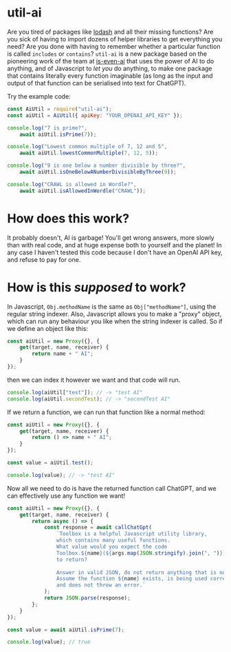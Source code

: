 # util-ai

Are you tired of packages like [lodash](https://lodash.com/) and all their missing functions? Are you sick of having to import dozens of helper libraries to get everything you need? Are you done with having to remember whether a particular function is called `includes` or `contains`? `util-ai` is a new package based on the pioneering work of the team at [is-even-ai](https://github.com/Calvin-LL/is-even-ai) that uses the power of AI to do anything, and of Javascript to _let you_ do anything, to make one package that contains literally every function imaginable (as long as the input and output of that function can be serialised into text for ChatGPT).

Try the example code:

```js
const AiUtil = require("util-ai");
const aiUtil = AiUtil({ apiKey: "YOUR_OPENAI_API_KEY" });

console.log("7 is prime?",
    await aiUtil.isPrime(7));

console.log("Lowest common multiple of 7, 12 and 5",
    await aiUtil.lowestCommonMultiple(7, 12, 5));

console.log("9 is one below a number divisible by three?",
    await aiUtil.isOneBelowANumberDivisibleByThree(9));

console.log("CRAWL is allowed in Wordle?",
    await aiUtil.isAllowedInWordle("CRAWL"));
```

# How does this work?

It probably doesn't, AI is garbage! You'll get wrong answers, more slowly than with real code, and at huge expense both to yourself and the planet! In any case I haven't tested this code because I don't have an OpenAI API key, and refuse to pay for one.

# How is this _supposed_ to work?

In Javascript, `Obj.methodName` is the same as `Obj["methodName"]`, using the regular string indexer. Also, Javascript allows you to make a "proxy" object, which can run any behaviour you like when the string indexer is called. So if we define an object like this:

```js
const aiUtil = new Proxy({}, {
    get(target, name, receiver) {
        return name + " AI";
    }
});
```

then we can index it however we want and that code will run.

```js
console.log(aiUtil["test"]); // -> "test AI"
console.log(aiUtil.secondTest); // -> "secondTest AI"
```

If we return a function, we can run that function like a normal method:

```js
const aiUtil = new Proxy({}, {
    get(target, name, receiver) {
        return () => name + " AI";
    }
});

const value = aiUtil.test();

console.log(value); // -> "test AI"
```

Now all we need to do is have the returned function call ChatGPT, and we can effectively use any function we want!

```js
const aiUtil = new Proxy({}, {
    get(target, name, receiver) {
        return async () => {
            const response = await callChatGpt(
                `Toolbox is a helpful Javascript utility library,
                which contains many useful functions.
                What value would you expect the code
                Toolbox.${name}(${args.map(JSON.stringify).join(", ")})
                to return?
                
                Answer in valid JSON, do not return anything that is not valid JSON.
                Assume the function ${name} exists, is being used correctly,
                and does not throw an error.`
            );
            return JSON.parse(response);
        };
    }
});

const value = await aiUtil.isPrime(7);

console.log(value); // true
```
